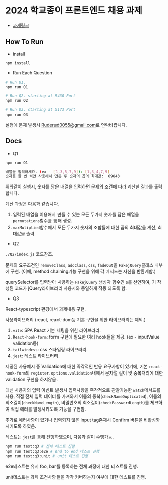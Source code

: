 # 2024 학교종이 프론트엔드 채용 과제

- [과제링크](https://schoolbell-e.notion.site/2024-a8374e5a9b704118be3256b6fb919854)

## How To Run

- install

```bash
npm install
```

- Run Each Question

```bash
# Run Q1.
npm run Q1

# Run Q2. starting at 8430 Port
npm run Q2

# Run Q3. starting at 5173 Port
npm run Q3
```

실행에 문제 발생시 [Ruderud0055@gmail.com](https://rudbeckiaz.com/about#:~:text=Ruderud0055%40gmail.com)로 연락바랍니다.

## Docs

- Q1

```bash
npm run Q1

배열을 입력하세요. (ex - [1,3,5,7,9]): [1,3,4,7,9]
숫자를 한 번 씩만 사용해서 만든 두 숫자의 곱의 최대값:  69843
```

위와같이 실행시, 숫자를 담은 배열을 입력하면 문제의 조건에 따라 계산한 결과를 출력합니다.

계산 과정은 다음과 같습니다.

1. 입력된 배열을 이용해서 만들 수 있는 모든 두가지 숫자를 담은 배열을 `permutations`함수를 통해 생성.
2. `maxMuliplied`함수에서 모든 두가지 숫자의 조합들에 대한 곱의 최대값을 계산, 최대값을 출력.

- Q2

`./Q2/index.js` 코드참조.

문제의 요구조건인 `removeClass`, `addClass`, `css`, `fadeOut`을 `FakejQuery`클래스 내부에 구현.
(이때, method chaining기능 구현을 위해 각 메서드는 자신을 반환케함.)

querySelector를 입력받아 사용하는 `FakejQuery` 생성자 함수인 `$`를 선언하여, 기 작성된 코드가 jQuery라이브러리 사용시와 동일하게 작동 되도록 함.

- Q3

React-typescript 환경에서 과제내용 구현.

사용라이브러리 (react, react-dom등 기본 구현을 위한 라이브러리는 제외.)

1. `vite`: SPA React 기본 세팅을 위한 라이브러리.
2. `React-hook-form`: form 구현에 필요한 여러 hook들을 제공. (ex - inputValue validation등)
3. `tailwindcss`: css 스타일링 라이브러리.
4. `jest`: 테스트 라이브러리.

제공된 사용예시 중 Validation에 대한 즉각적인 반응 요구사항이 있기에, 기본 `react-hook-form`의 `register.options.validation`내에서 문자열 길이 및 중복처리에 대한 validation 구현을 하지않음.

대신 사용자의 입력 이벤트 발생시 입력사항을 즉각적으로 관찰가능한 `watch`메서드를 사용, 직접 전체 입력 데이터를 가져와서 이름의 중복(`checkNameDuplicated`), 이름의 최소길이(`checkNameLength`), 비밀번호의 최소길이(`checkPasswordLength`)를 체크하여 직접 에러를 발생시키도록 기능을 구현함.

추가로 에러사항이 있거나 입력되지 않은 input tag존재시 Confirm 버튼을 비활성화 시키도록 하였음.

테스트는 `jest`를 통해 진행하였으며, 다음과 같이 수행가능.

```bash
npm run test:q3 # 전체 테스트 진행
npm run test:q3:e2e # end to end 테스트 진행
npm run test:q3:unit # unit 테스트 진행
```

e2e테스트는 유저 foo, bar를 등록하는 전체 과정에 대한 테스트를 진행.

unit테스트는 과제 조건사항들을 각각 커버하는지 여부에 대한 테스트를 진행.
